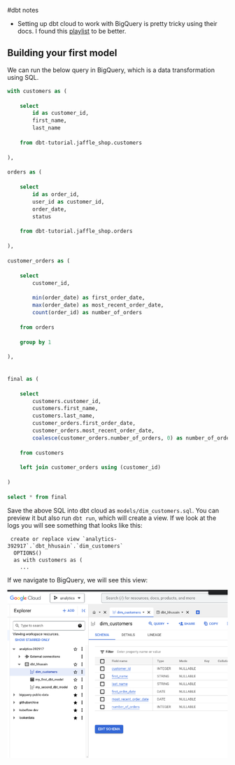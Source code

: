 #dbt notes

- Setting up dbt cloud to work with BigQuery is pretty tricky using their docs.  I found this [playlist](https://www.youtube.com/playlist?list=PL0QYlrC86xQlp-eOGzGllDxYese4Ki_6A) to be better.

## Building your first model

We can run the below query in BigQuery, which is a data transformation using SQL. 


```sql
with customers as (

    select
        id as customer_id,
        first_name,
        last_name

    from dbt-tutorial.jaffle_shop.customers

),

orders as (

    select
        id as order_id,
        user_id as customer_id,
        order_date,
        status

    from dbt-tutorial.jaffle_shop.orders

),

customer_orders as (

    select
        customer_id,

        min(order_date) as first_order_date,
        max(order_date) as most_recent_order_date,
        count(order_id) as number_of_orders

    from orders

    group by 1

),


final as (

    select
        customers.customer_id,
        customers.first_name,
        customers.last_name,
        customer_orders.first_order_date,
        customer_orders.most_recent_order_date,
        coalesce(customer_orders.number_of_orders, 0) as number_of_orders

    from customers

    left join customer_orders using (customer_id)

)

select * from final
```

Save the above SQL into dbt cloud as `models/dim_customers.sql`. You can preview it but also run `dbt run`, which will create a view.  If we look at the logs you will see something that looks like this:

```
 create or replace view `analytics-392917`.`dbt_hhusain`.`dim_customers`
  OPTIONS()
  as with customers as (
    ...
```

If we navigate to BigQuery, we will see this view:

![](notes_imgs/2023-07-15-11-51-41.png)



